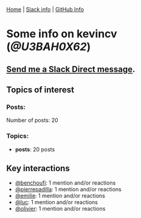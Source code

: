 [Home](https://kelu124.github.io/echommunity/) | [Slack info](https://kelu124.github.io/echommunity/) | [GitHub Info](https://kelu124.github.io/echommunity/github.html)

# Some info on __kevincv__ (_@U3BAH0X62_)


## [Send me a Slack Direct message](https://echopen.slack.com/messages/@kevincv/).

## Topics of interest

### Posts: 

Number of posts: 20

### Topics:

* __posts__: 20 posts

## Key interactions 

* [@benchoufi](./U0B47KC3S.md): 1 mention and/or reactions
* [@pierrepadilla](./U2X419KJS.md): 1 mention and/or reactions
* [@emilie](./U0FN1B8KD.md): 1 mention and/or reactions
* [@luc](./U0AAL4W13.md): 1 mention and/or reactions
* [@olivier](./U04DFTZ7D.md): 1 mention and/or reactions
